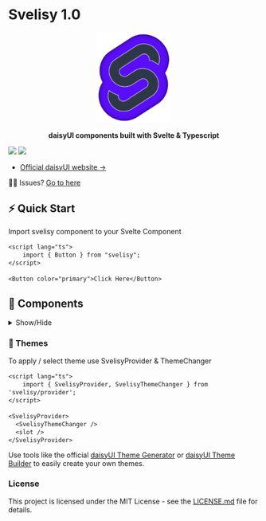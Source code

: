 
# Svelisy 1.0

<div align="center">
<img src="https://raw.githubusercontent.com/brilyyy/svelisy/main/media/logo.png" width="150" alt="Svelisy Logo" >

**daisyUI components built with Svelte & Typescript**
</div>

[![][npm]][npm-url] [![][license]][license-url]

- [Official daisyUI website →](https://daisyui.com/)

🙋‍♂️ Issues? [Go to here](https://github.com/brilyyy/svelisy/issues)

## ⚡️ Quick Start

Import svelisy component to your Svelte Component

```svelte
<script lang="ts">
    import { Button } from "svelisy";
</script>

<Button color="primary">Click Here</Button>
```

## 🌼 Components

<details>
  <summary>Show/Hide</summary>

- Actions

  - [x] Button
  - [x] Dropdown
  - [x] Modal
  - [x] Swap

- Data display

  - [x] Alert
  - [x] Avatar
  - [x] Badge
  - [x] Card
  - [x] Carousel
  - [x] Chat bubble
  - [x] Collapse
  - [x] Countdown
  - [x] Kbd
  - [x] Progress
  - [x] Radial progress
  - [x] Stat
  - [x] Table
  - [x] Toast
  - [x] Tooltip

- Data input
  - [x] Checkbox
  - [x] Text input
  - [x] Radio
  - [x] Range
  - [x] Rating
  - [x] Select
  - [x] Textarea
  - [x] Toggle
- Layout

  - [x] Artboard
  - [x] Button group
  - [x] Divider
  - [x] Drawer
  - [x] Footer
  - [x] Hero
  - [x] Indicator
  - [x] Input group
  - [x] Mask
  - [x] Stack

- Navigation

  - [x] Bottom Navigation
  - [x] Breadcrumbs
  - [x] Link
  - [x] Menu
  - [x] Navbar
  - [x] Pagination
  - [x] Steps
  - [x] Tab

- Mockup
  - [x] Code
  - [x] Phone
  - [x] Window

</details>

### 🌈 Themes

To apply / select theme use SvelisyProvider & ThemeChanger

```svelte
<script lang="ts">
    import { SvelisyProvider, SvelisyThemeChanger } from 'svelisy/provider';
</script>

<SvelisyProvider>
  <SvelisyThemeChanger />
  <slot />
</SvelisyProvider>
```

Use tools like the official <a href="https://daisyui.com/theme-generator/">daisyUI Theme Generator</a> or <a href="https://themes.ionevolve.com/">daisyUI Theme Builder</a> to easily create your own themes.

### License

This project is licensed under the MIT License - see the [LICENSE.md](https://github.com/brilyyy/svelisy/blob/main/LICENSE) file for details.

[npm]: https://badgen.net/github/tag/brilyyy/svelisy?label=version&color=green
[license]: https://badgen.net/github/license/brilyyy/svelisy?color=green
[npm-url]: https://www.npmjs.com/package/svelisy
[license-url]: https://github.com/brilyyy/svelisy/blob/main/LICENSE
